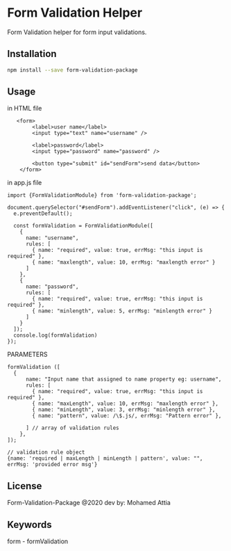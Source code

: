 # Form Validation Helper

Form Validation helper for form input validations.
## Installation


```bash
npm install --save form-validation-package
```

## Usage

in HTML file 
```
   <form>
        <label>user name</label>
        <input type="text" name="username" />

        <label>password</label>
        <input type="password" name="password" />

        <button type="submit" id="sendForm">send data</button>
    </form>
```

in app.js file 
```
import {FormValidationModule} from 'form-validation-package';

document.querySelector("#sendForm").addEventListener("click", (e) => {
  e.preventDefault();

  const formValidation = FormValidationModule([
    {
      name: "username",
      rules: [
        { name: "required", value: true, errMsg: "this input is required" },
        { name: "maxlength", value: 10, errMsg: "maxlength error" }
      ]
    },
    {
      name: "password",
      rules: [
        { name: "required", value: true, errMsg: "this input is required" },
        { name: "minlength", value: 5, errMsg: "minlength error" }
      ]
    }
  ]);
  console.log(formValidation)
});
```

PARAMETERS
```
formValidation ([
  {
      name: "Input name that assigned to name property eg: username",
      rules: [
        { name: "required", value: true, errMsg: "this input is required" },
        { name: "maxLength", value: 10, errMsg: "maxlength error" },
        { name: "minLength", value: 3, errMsg: "minlength error" },
        { name: "pattern", value: /\$.js/, errMsg: "Pattern error" },

      ] // array of validation rules
    },
]);

// validation rule object 
{name: 'required | maxLength | minLength | pattern', value: "", errMsg: 'provided error msg'}
```

## License
Form-Validation-Package @2020 dev by: Mohamed Attia

## Keywords
form - formValidation
